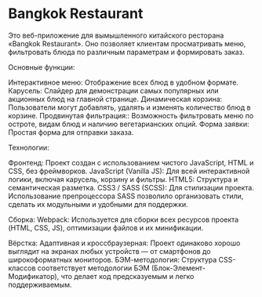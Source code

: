 # Bangkok Restaurant

Это веб-приложение для вымышленного китайского ресторана «Bangkok Restaurant». Оно позволяет клиентам просматривать меню, фильтровать блюда по различным параметрам и формировать заказ.

Основные функции:

Интерактивное меню: Отображение всех блюд в удобном формате.
Карусель: Слайдер для демонстрации самых популярных или акционных блюд на главной странице.
Динамическая корзина: Пользователи могут добавлять, удалять и изменять количество блюд в корзине.
Продвинутая фильтрация:: Возможность фильтровать меню по остроте, видам блюд и наличию вегетарианских опций.
Форма заявки: Простая форма для отправки заказа.

Технологии:

Фронтенд:
Проект создан с использованием чистого JavaScript, HTML и CSS, без фреймворков.
JavaScript (Vanilla JS): Для всей интерактивной логики, включая карусель, корзину и фильтры.
HTML5: Структура и семантическая разметка.
CSS3 / SASS (SCSS): Для стилизации проекта. Использование препроцессора SASS позволило организовать стили, сделать их модульными и удобными для поддержки.

Сборка:
Webpack: Используется для сборки всех ресурсов проекта (HTML, CSS, JS), оптимизации файлов и их минификации.

Вёрстка:
Адаптивная и кроссбраузерная: Проект одинаково хорошо выглядит на экранах любых устройств — от смартфонов до широкоформатных мониторов.
БЭМ-методология: Структура CSS-классов соответствует методологии БЭМ (Блок-Элемент-Модификатор), что делает код предсказуемым и легко поддерживаемым.